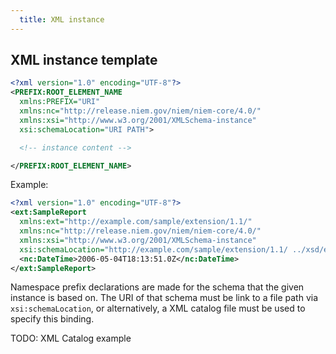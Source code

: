 ```yaml
---
  title: XML instance
---
```


## XML instance template

```xml
<?xml version="1.0" encoding="UTF-8"?>
<PREFIX:ROOT_ELEMENT_NAME
  xmlns:PREFIX="URI"
  xmlns:nc="http://release.niem.gov/niem/niem-core/4.0/"
  xmlns:xsi="http://www.w3.org/2001/XMLSchema-instance"
  xsi:schemaLocation="URI PATH">

  <!-- instance content -->

</PREFIX:ROOT_ELEMENT_NAME>
```

Example:

```xml
<?xml version="1.0" encoding="UTF-8"?>
<ext:SampleReport
  xmlns:ext="http://example.com/sample/extension/1.1/"
  xmlns:nc="http://release.niem.gov/niem/niem-core/4.0/"
  xmlns:xsi="http://www.w3.org/2001/XMLSchema-instance"
  xsi:schemaLocation="http://example.com/sample/extension/1.1/ ../xsd/extension/TemplateExtension.xsd">
  <nc:DateTime>2006-05-04T18:13:51.0Z</nc:DateTime>
</ext:SampleReport>
```

Namespace prefix declarations are made for the schema that the given instance is based on.  The URI of that schema must be link to a file path via `xsi:schemaLocation`, or alternatively, a XML catalog file must be used to specify this binding.

TODO: XML Catalog example

